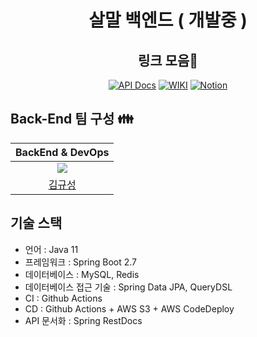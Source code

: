 <div align=center>

<h1> 살말 백엔드 ( 개발중 ) </h1>

## 링크 모음📌  

[![API Docs](http://img.shields.io/badge/-API%20Docs-important?style=flat&logo=dev.to&logoColor=white&link=http://3.38.192.126/docs/)](http://3.38.192.126/docs/)
[![WIKI](http://img.shields.io/badge/-GitHub%20WiKi-395FC1?style=flat&logo=GitHub&logoColor=white&link=https://github.com/Sal-Mal/salmal-be/wiki)](https://github.com/Sal-Mal/salmal-be/wiki)
[![Notion](http://img.shields.io/badge/-Notion-81B441?style=flat&logo=Pinboard&logoColor=white&link=https://honorable-overcoat-a54.notion.site/0e119f2539aa482e8b6aa1cdeb77c57e?pvs=4)](https://honorable-overcoat-a54.notion.site/0e119f2539aa482e8b6aa1cdeb77c57e?pvs=4)

</div>


## Back-End 팀 구성 👪

|               BackEnd & DevOps               | 
|:--------------------------------------------:|
| ![](https://github.com/pia2011.png?size=200) |
|   [김규성](https://github.com/pia2011)   | 



## 기술 스택

- 언어 : Java 11
- 프레임워크 : Spring Boot 2.7
- 데이터베이스 : MySQL, Redis
- 데이터베이스 접근 기술 : Spring Data JPA, QueryDSL
- CI : Github Actions
- CD : Github Actions + AWS S3 + AWS CodeDeploy
- API 문서화 : Spring RestDocs